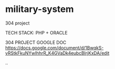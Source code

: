 # military-system
304 project

TECH STACK:  PHP + ORACLE

304 PROJECT GOOGLE DOC
https://docs.google.com/document/d/1BwqkS-vRStkFkuNYwIhhrR_K4GVaDk4eubcBIrjKxDA/edit






..
